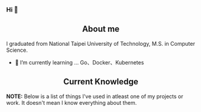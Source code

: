 ### Hi 👋

<h2 align="center">About me</h2>
I graduated from National Taipei University of Technology, M.S. in Computer Science.

- 🌱 I’m currently learning ... Go、Docker、Kubernetes

<h2 align="center">Current Knowledge</h2>

**NOTE:** Below is a list of things I've used in atleast one of my projects or work. It doesn't mean I know everything about them.

<!--
**EKOISMYLOVE/EKOISMYLOVE** is a ✨ _special_ ✨ repository because its `README.md` (this file) appears on your GitHub profile.

Here are some ideas to get you started:

- 🔭 I’m currently working on ...
- 🌱 I’m currently learning ...
- 👯 I’m looking to collaborate on ...
- 🤔 I’m looking for help with ...
- 💬 Ask me about ...
- 📫 How to reach me: ...
- 😄 Pronouns: ...
- ⚡ Fun fact: ...
-->

